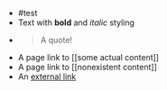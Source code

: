 - #test
- Text with **bold** and *italic* styling
- > A quote!
- A page link to [[some actual content]]
- A page link to [[nonexistent content]]
- An [external link](https://vagueness.herokuapp.com)
